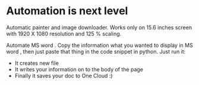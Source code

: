 # Automation is next level
Automatic painter and image downloader.
Works only on 15.6 inches screen with 1920 X 1080 resolution and 125 % scaling.

Automate MS word .
Copy the information what you wanted to display in MS word , then just paste that thing in the code snippet
in python. Just run it:
* It creates new file
* It writes your information on to the body of the page
* Finally it saves your doc to One Cloud :)
